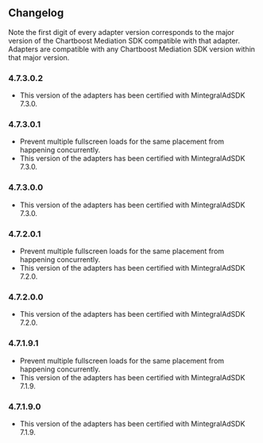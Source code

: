 ## Changelog

Note the first digit of every adapter version corresponds to the major version of the Chartboost Mediation SDK compatible with that adapter. 
Adapters are compatible with any Chartboost Mediation SDK version within that major version.

### 4.7.3.0.2
- This version of the adapters has been certified with MintegralAdSDK 7.3.0.

### 4.7.3.0.1
- Prevent multiple fullscreen loads for the same placement from happening concurrently.
- This version of the adapters has been certified with MintegralAdSDK 7.3.0.

### 4.7.3.0.0
- This version of the adapters has been certified with MintegralAdSDK 7.3.0.

### 4.7.2.0.1
- Prevent multiple fullscreen loads for the same placement from happening concurrently.
- This version of the adapters has been certified with MintegralAdSDK 7.2.0.

### 4.7.2.0.0
- This version of the adapters has been certified with MintegralAdSDK 7.2.0.

### 4.7.1.9.1
- Prevent multiple fullscreen loads for the same placement from happening concurrently.
- This version of the adapters has been certified with MintegralAdSDK 7.1.9.

### 4.7.1.9.0
- This version of the adapters has been certified with MintegralAdSDK 7.1.9.
